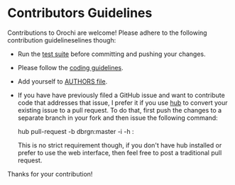 Contributors Guidelines
=======================

Contributions to Orochi are welcome! Please adhere to the following
contribution guidelineselines though:

- Run the [test suite](https://github.com/dbrgn/orochi#testing) before
  committing and pushing your changes.
- Please follow the [coding
  guidelines](https://github.com/dbrgn/orochi#coding-guidelines).
- Add yourself to [AUTHORS file](https://github.com/dbrgn/orochi/blob/master/AUTHORS).
- If you have have previously filed a GitHub issue and want to contribute code
  that addresses that issue, I prefer it if you use
  [hub](https://github.com/github/hub) to convert your existing issue to a pull
  request. To do that, first push the changes to a separate branch in your fork
  and then issue the following command:

    hub pull-request -b dbrgn:master -i <issue-number> -h <your-github-username>:<your-branch-name>

  This is no strict requirement though, if you don't have hub installed or
  prefer to use the web interface, then feel free to post a traditional pull
  request.

Thanks for your contribution!
